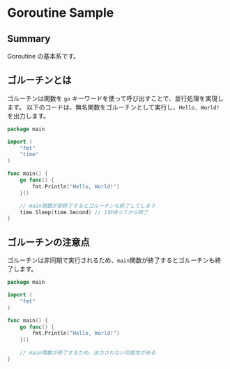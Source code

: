 # Goroutine Sample

## Summary

Goroutine の基本系です。

## ゴルーチンとは

ゴルーチンは関数を `go` キーワードを使って呼び出すことで、並行処理を実現します。
以下のコードは、無名関数をゴルーチンとして実行し、`Hello, World!` を出力します。

```go
package main

import (
    "fmt"
    "time"
)

func main() {
    go func() {
        fmt.Println("Hello, World!")
    }()

    // main関数が即終了するとゴルーチンも終了してしまう
    time.Sleep(time.Second) // 1秒待ってから終了
}
```

## ゴルーチンの注意点

ゴルーチンは非同期で実行されるため、`main`関数が終了するとゴルーチンも終了します。

```go
package main

import (
    "fmt"
)

func main() {
    go func() {
        fmt.Println("Hello, World!")
    }()
    
    // main関数が終了するため、出力されない可能性がある
}
```

